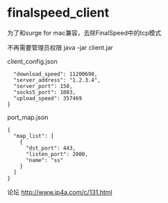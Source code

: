 # finalspeed_client
为了和surge for mac兼容，去除FinalSpeed中的tcp模式

不再需要管理员权限
java -jar client.jar

client_config.json
```{
  "download_speed": 11200698,
  "server_address": "1.2.3.4",
  "server_port": 150,
  "socks5_port": 1083,
  "upload_speed": 357469
}
```
port_map.json
```
{
  "map_list": [
    {
      "dst_port": 443,
      "listen_port": 2000,
      "name": "ss"
    }
  ]
}
```

论坛 http://www.ip4a.com/c/131.html


